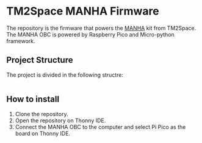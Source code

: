 # TM2Space MANHA Firmware
The repository is the firmware that powers the [MANHA](https://manha.tm2.space) kit from TM2Space. The MANHA OBC is powered by Raspberry Pico and Micro-python framework.

## Project Structure

The project is divided in the following structre:

```txt

```


## How to install
1. Clone the repository.
2. Open the repository on Thonny IDE.
3. Connect the MANHA OBC to the computer and select Pi Pico as the board on Thonny IDE.

   
